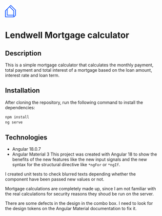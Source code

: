 <img height="40pc" alt="logo" src="public/logo.svg"/>


# Lendwell Mortgage calculator

## Description
This is a simple mortgage calculator that calculates the monthly payment, total payment and total interest of a mortgage based on the loan amount, interest rate and loan term.



## Installation

After cloning the repository, run the following command to install the dependencies:

```bash
npm install
ng serve
```

## Technologies
- Angular 18.0.7
- Angular Material 3
This project was created with Angular 18 to show the benefits of the new features like the new input signals and the new syntax for the structural directive like `*ngFor` or `*ngIf`. 

I created unit tests to check blurred texts depending whether the component have been passed new values or not.

Mortgage calculations are completely made up, since I am not familiar with the real calculations for security reasons they shoud be run on the server. 

There are some defects in the design in the combo box. I need to look for the design tokens on the Angular Material documentation to fix it.








